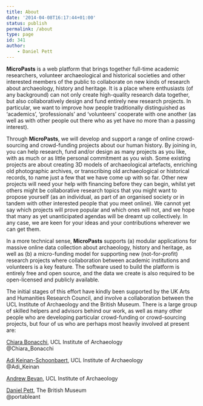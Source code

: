 ```yaml
---
title: About
date: '2014-04-08T16:17:44+01:00'
status: publish
permalink: /about
type: page
id: 341
author: 
    - Daniel Pett
---
```

**MicroPasts** is a web platform that brings together full-time academic researchers, volunteer archaeological and historical societies and other interested members of the public to collaborate on new kinds of research about archaeology, history and heritage. It is a place where enthusiasts (of any background) can not only create high-quality research data together, but also collaboratively design and fund entirely new research projects. In particular, we want to improve how people traditionally distinguished as ‘academics’, ‘professionals’ and ‘volunteers’ cooperate with one another (as well as with other people out there who as yet have no more than a passing interest).

Through **MicroPasts**, we will develop and support a range of online crowd-sourcing and crowd-funding projects about our human history. By joining in, you can help research, fund and/or design as many projects as you like, with as much or as little personal commitment as you wish. Some existing projects are about creating 3D models of archaeological artefacts, enriching old photographic archives, or transcribing old archaeological or historical records, to name just a few that we have come up with so far. Other new projects will need your help with financing before they can begin, whilst yet others might be collaborative research topics that you might want to propose yourself (as an individual, as part of an organised society or in tandem with other interested people that you meet online). We cannot yet say which projects will prove popular and which ones will not, and we hope that many as yet unanticipated agendas will be dreamt up collectively. In any case, we are keen for your ideas and your contributions wherever we can get them.

In a more technical sense, **MicroPasts** supports (a) modular applications for massive online data collection about archaeology, history and heritage, as well as (b) a micro-funding model for supporting new (not-for-profit) research projects where collaboration between academic institutions and volunteers is a key feature. The software used to build the platform is entirely free and open source, and the data we create is also required to be open-licensed and publicly available.

The initial stages of this effort have kindly been supported by the UK Arts and Humanities Research Council, and involve a collaboration between the UCL Institute of Archaeology and the British Museum. There is a large group of skilled helpers and advisors behind our work, as well as many other people who are developing particular crowd-funding or crowd-sourcing projects, but four of us who are perhaps most heavily involved at present are:

[Chiara Bonacchi](http://www.ucl.ac.uk/archaeology/people/staff/bonacchi "Chiara Bonacchi"), UCL Institute of Archaeology  
@Chiara\_Bonacchi

[Adi Keinan-Schoonbaert](http://www.ucl.ac.uk/archaeology/people/staff/keinan-schoonbaert "Adi Keinan-Schoonbaert"), UCL Institute of Archaeology  
@Adi\_Keinan

[Andrew Bevan](http://www.ucl.ac.uk/archaeology/people/staff/bevan "Andrew Bevan"), UCL Institute of Archaeology

[Daniel Pett](http://www.britishmuseum.org/about_us/departments/staff/portable_antiquities_treasure/daniel_pett.aspx "Daniel Pett"), The British Museum  
@portableant

